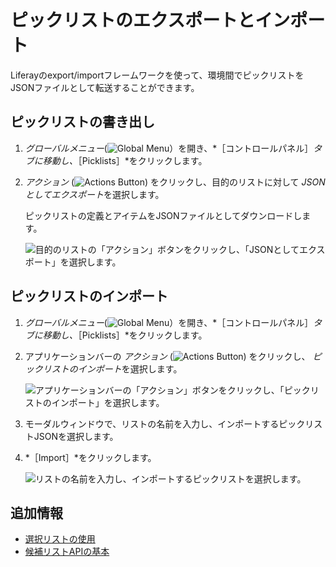 # ピックリストのエクスポートとインポート

Liferayのexport/importフレームワークを使って、環境間でピックリストをJSONファイルとして転送することができます。

## ピックリストの書き出し

1. *グローバルメニュー*(![Global Menu](../../../images/icon-applications-menu.png)）を開き、*［コントロールパネル］*タブに移動し、*［Picklists］*をクリックします。

1. *アクション* (![Actions Button](../../../images/icon-actions.png)) をクリックし、目的のリストに対して *JSON としてエクスポート*を選択します。

   ピックリストの定義とアイテムをJSONファイルとしてダウンロードします。

   ![目的のリストの「アクション」ボタンをクリックし、「JSONとしてエクスポート」を選択します。](./exporting-and-importing-picklists/images/01.png)

## ピックリストのインポート

1. *グローバルメニュー*(![Global Menu](../../../images/icon-applications-menu.png)）を開き、*［コントロールパネル］*タブに移動し、*［Picklists］*をクリックします。

1. アプリケーションバーの *アクション* (![Actions Button](../../../images/icon-actions.png)) をクリックし、 *ピックリストのインポート*を選択します。

   ![アプリケーションバーの「アクション」ボタンをクリックし、「ピックリストのインポート」を選択します。](./exporting-and-importing-picklists/images/02.png)

1. モーダルウィンドウで、リストの名前を入力し、インポートするピックリストJSONを選択します。

1. *［Import］*をクリックします。

   ![リストの名前を入力し、インポートするピックリストを選択します。](./exporting-and-importing-picklists/images/03.png)

## 追加情報

* [選択リストの使用](./using-picklists.md)
* [候補リストAPIの基本](./picklists-api-basics.md)
